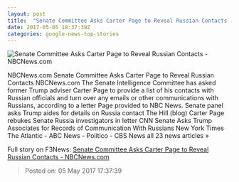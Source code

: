 ```yaml
---
layout: post
title:  "Senate Committee Asks Carter Page to Reveal Russian Contacts - NBCNews.com"
date: 2017-05-05 18:37:39Z
categories: google-news-top-stories
---
```


![Senate Committee Asks Carter Page to Reveal Russian Contacts - NBCNews.com](https://media2.s-nbcnews.com/j/newscms/2017_15/1962216/carterpage_486e070f17cd121d9577945956aa2474.nbcnews-fp-1200-800.jpg)

NBCNews.com Senate Committee Asks Carter Page to Reveal Russian Contacts NBCNews.com The Senate Intelligence Committee has asked former Trump adviser Carter Page to provide a list of his contacts with Russian officials and turn over any emails or other communications with Russians, according to a letter Page provided to NBC News. Senate panel asks Trump aides for details on Russia contact The Hill (blog) Carter Page rebukes Senate Russia investigators in letter CNN Senate Asks Trump Associates for Records of Communication With Russians New York Times The Atlantic - ABC News - Politico - CBS News all 23 news articles »


Full story on F3News: [Senate Committee Asks Carter Page to Reveal Russian Contacts - NBCNews.com](http://www.f3nws.com/n/3pGcDF)

> Posted on: 05 May 2017 17:37:39
